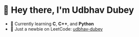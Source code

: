 # 👋 Hey there, I'm Udbhav Dubey

- 🌱 Currently learning **C**, **C++**, and **Python**
- 🚀 Just a newbie on LeetCode: [udbhav-dubey](https://leetcode.com/u/udbhav-dubey/)
